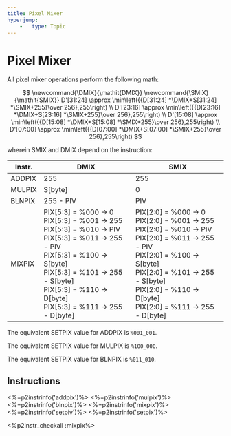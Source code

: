 ```yaml
---
title: Pixel Mixer
hyperjump:
    -   type: Topic
---
```


# Pixel Mixer


All pixel mixer operations perform the following math:

$$
\newcommand{\DMIX}{\mathit{DMIX}}
\newcommand{\SMIX}{\mathit{SMIX}}
D'[31:24] \approx \min\left({{D[31:24] *\DMIX+S[31:24] *\SMIX+255}\over 256},255\right) \\
D'[23:16] \approx \min\left({{D[23:16] *\DMIX+S[23:16] *\SMIX+255}\over 256},255\right) \\
D'[15:08] \approx \min\left({{D[15:08] *\DMIX+S[15:08] *\SMIX+255}\over 256},255\right) \\
D'[07:00] \approx \min\left({{D[07:00] *\DMIX+S[07:00] *\SMIX+255}\over 256},255\right)
$$

wherein SMIX and DMIX depend on the instruction:

|Instr.|DMIX|SMIX|
|-|-|-|
|ADDPIX|255|255|
|MULPIX|S[byte]|0|
|BLNPIX|255 - PIV|PIV|
|MIXPIX|PIX[5:3] = %000 -> 0<br>PIX[5:3] = %001 -> 255<br>PIX[5:3] = %010 -> PIV<br>PIX[5:3] = %011 -> 255 - PIV<br>PIX[5:3] = %100 -> S[byte]<br>PIX[5:3] = %101 -> 255 - S[byte]<br>PIX[5:3] = %110 -> D[byte]<br>PIX[5:3] = %111 -> 255 - D[byte]|PIX[2:0] = %000 -> 0<br>PIX[2:0] = %001 -> 255<br>PIX[2:0] = %010 -> PIV<br>PIX[2:0] = %011 -> 255 - PIV<br>PIX[2:0] = %100 -> S[byte]<br>PIX[2:0] = %101 -> 255 - S[byte]<br>PIX[2:0] = %110 -> D[byte]<br>PIX[2:0] = %111 -> 255 - D[byte]|

The equivalent SETPIX value for ADDPIX is `%001_001`.

The equivalent SETPIX value for MULPIX is `%100_000`.

The equivalent SETPIX value for BLNPIX is `%011_010`.

## Instructions

<%=p2instrinfo('addpix')%>
<%=p2instrinfo('mulpix')%>
<%=p2instrinfo('blnpix')%>
<%=p2instrinfo('mixpix')%>
<%=p2instrinfo('setpiv')%>
<%=p2instrinfo('setpix')%>

<%p2instr_checkall :mixpix%>